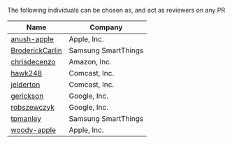 The following individuals can be chosen as, and act as reviewers on any PR

| Name | Company |
|----|----|
| [anush-apple](https://github.com/anush-apple) | Apple, Inc. |
| [BroderickCarlin](https://github.com/BroderickCarlin) | Samsung SmartThings |
| [chrisdecenzo](https://github.com/chrisdecenzo) | Amazon, Inc. |
| [hawk248](https://github.com/hawk248) | Comcast, Inc. |
| [jelderton](https://github.com/jelderton) | Comcast, Inc. |
| [gerickson](https://github.com/gerickson) | Google, Inc. |
| [robszewczyk](https://github.com/robszewczyk) | Google, Inc. |
| [tpmanley](https://github.com/tpmanley) | Samsung SmartThings |
| [woody-apple](https://github.com/woody-apple) | Apple, Inc. |
